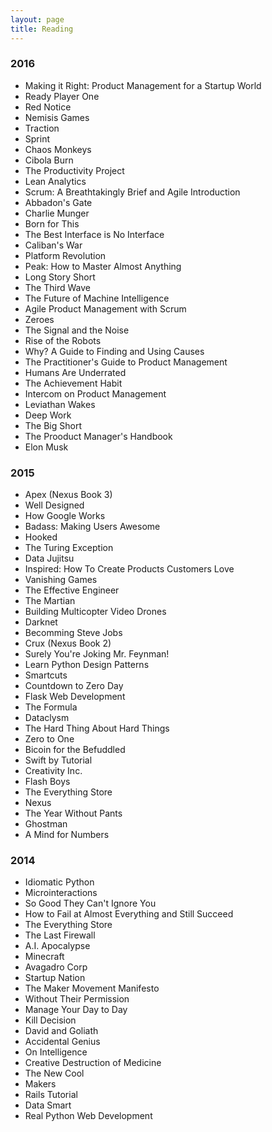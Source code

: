 ```yaml
---
layout: page
title: Reading 
---
```


<h3>2016</h3>
<ul class="frontpage-list">
    <li>Making it Right: Product Management for a Startup World</li>
    <li>Ready Player One</li>
    <li>Red Notice</li>
    <li>Nemisis Games</li>
    <li>Traction</li>
    <li>Sprint</li>
    <li>Chaos Monkeys</li>
    <li>Cibola Burn</li>
    <li>The Productivity Project</li>
    <li>Lean Analytics</li>
    <li>Scrum: A Breathtakingly Brief and Agile Introduction</li>
    <li>Abbadon's Gate</li>
    <li>Charlie Munger</li>
    <li>Born for This</li>
    <li>The Best Interface is No Interface</li>
    <li>Caliban's War</li>
    <li>Platform Revolution</li>
    <li>Peak: How to Master Almost Anything</li>
    <li>Long Story Short</li>
    <li>The Third Wave</li>
    <li>The Future of Machine Intelligence</li>
    <li>Agile Product Management with Scrum</li>
    <li>Zeroes</li>
    <li>The Signal and the Noise</li>
    <li>Rise of the Robots</li>
    <li>Why? A Guide to Finding and Using Causes</li>
    <li>The Practitioner's Guide to Product Management</li>
    <li>Humans Are Underrated</li>
    <li>The Achievement Habit</li>
    <li>Intercom on Product Management</li>
    <li>Leviathan Wakes</li>
    <li>Deep Work</li>
    <li>The Big Short</li>
    <li>The Prooduct Manager's Handbook</li>
    <li>Elon Musk</li>
</ul>

<h3>2015</h3>
<ul class="frontpage-list">
    <li>Apex (Nexus Book 3)</li>
    <li>Well Designed</li>
    <li>How Google Works</li>
    <li>Badass: Making Users Awesome</li>
    <li>Hooked</li>
    <li>The Turing Exception</li>
    <li>Data Jujitsu</li>
    <li>Inspired: How To Create Products Customers Love</li>
    <li>Vanishing Games</li>
    <li>The Effective Engineer</li>
    <li>The Martian</li>
    <li>Building Multicopter Video Drones</li>
    <li>Darknet</li>
    <li>Becomming Steve Jobs</li>
    <li>Crux (Nexus Book 2)</li>
    <li>Surely You're Joking Mr. Feynman!</li>
    <li>Learn Python Design Patterns</li>
    <li>Smartcuts</li>
    <li>Countdown to Zero Day</li>
    <li>Flask Web Development</li> <!-- http://shop.oreilly.com/product/0636920031116.do -->
    <li>The Formula</li>
    <li>Dataclysm</li>
    <li>The Hard Thing About Hard Things</li>
    <li>Zero to One</li>
    <li>Bicoin for the Befuddled</li>
    <li>Swift by Tutorial</li>
    <li>Creativity Inc.</li>
    <li>Flash Boys</li>
    <li>The Everything Store</li>
    <li>Nexus</li>
    <li>The Year Without Pants</li>
    <li>Ghostman</li>
    <li>A Mind for Numbers</li>
</ul>

<h3>2014</h3>
<ul class="frontpage-list">
    <li>Idiomatic Python</li>
    <li>Microinteractions</li>
    <li>So Good They Can't Ignore You</li>
    <li>How to Fail at Almost Everything and Still Succeed</li>
    <li>The Everything Store</li>
    <li>The Last Firewall</li>
    <li>A.I. Apocalypse</li>
    <li>Minecraft</li>
    <li>Avagadro Corp</li>
    <li>Startup Nation</li>
    <li>The Maker Movement Manifesto</li>
    <li>Without Their Permission</li>
    <li>Manage Your Day to Day</li>
    <li>Kill Decision</li>
    <li>David and Goliath</li>
    <li>Accidental Genius</li>
    <li>On Intelligence</li>
    <li>Creative Destruction of Medicine</li>
    <li>The New Cool</li>
    <li>Makers</li>
    <li>Rails Tutorial</li>
    <li>Data Smart</li>
    <li>Real Python Web Development</li>
</ul>